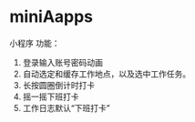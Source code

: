 # miniAapps
小程序
功能：

1. 登录输入账号密码动画
2. 自动选定和缓存工作地点，以及选中工作任务。
3. 长按圆圈倒计时打卡
4. 摇一摇下班打卡
5. 工作日志默认“下班打卡”
